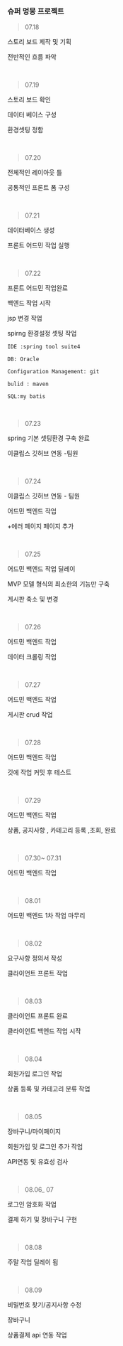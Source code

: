 
### 슈퍼 멍뭉 프로젝트


> 07.18

스토리 보드 제작 및 기획 

전반적인 흐름 파악


&nbsp;


>07.19 

스토리 보드 확인 

데이터 베이스 구성 

환경셋팅 정함 

&nbsp;

>07.20

전체적인 레이아웃 틀 

공통적인 프론트 폼 구성

&nbsp;

>07.21

데이터베이스 생성 

프론트 어드민 작업 실행


&nbsp;

>07.22

 프론트 어드민 작업완료
 
 백엔드 작업 시작

 jsp 변경 작업 

 spirng 환경설정 셋팅 작업 

```
IDE :spring tool suite4

DB: Oracle

Configuration Management: git

bulid : maven

SQL:my batis
```

&nbsp;

>07.23

spring 기본 셋팅환경 구축 완료


이클립스 깃허브 연동 -팀원

&nbsp;
>07.24

이클립스 깃허브 연동 - 팀원 

어드민 백엔드 작업 

+에러 페이지 페이지 추가

&nbsp;

>07.25

어드민 백엔드 작업 딜레이

MVP 모델 형식의 최소한의 기능만 구축

게시판 축소 및 변경

&nbsp;

> 07.26

어드민 백엔드 작업 

데이터 크롤링  작업 

&nbsp;

> 07.27

어드민 백엔드 작업 

게시판 crud 작업

&nbsp;
> 07.28

어드민 백엔드 작업 


깃에 작업 커밋 후 테스트 

&nbsp;
> 07.29

어드민 백엔드 작업 

상품, 공지사항 , 카테고리 등록 ,조회, 완료

&nbsp;
> 07.30~ 07.31

어드민 백엔드 작업


&nbsp;
> 08.01

어드민 백엔드 1차 작업 마무리


&nbsp;
> 08.02

요구사항 정의서 작성 

클라이언트 프론트 작업



&nbsp;

> 08.03

클라이언트 프론트 완료 

클라이언트 백엔드 작업 시작

&nbsp;

> 08.04

회원가입 
로그인 작업 

상품 등록 및 카테고리 분류 작업 

&nbsp;

> 08.05

장바구니/마이페이지

회원가입 및 로그인 추가 작업

API연동 및 유효성 검사 


&nbsp;

> 08.06_ 07

로그인 암호화 작업 

결제 하기 및 장바구니 구현 


&nbsp;
> 08.08

주말 작업 딜레이 됨

&nbsp;
> 08.09

비밀번호 찾기/공지사항 수정  

장바구니 

상품결제 api 연동 작업




